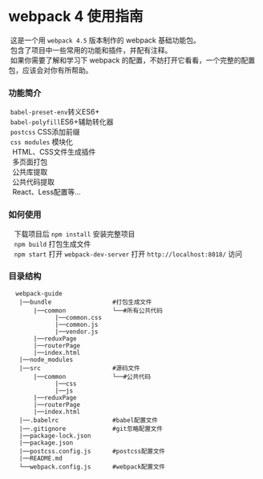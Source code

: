 # webpack 4 使用指南
  这是一个用 `webpack 4.5` 版本制作的 webpack 基础功能包。 <br>
  包含了项目中一些常用的功能和插件，并配有注释。 <br>
  如果你需要了解和学习下 webpack 的配置，不妨打开它看看，一个完整的配置包，应该会对你有所帮助。 <br>
### 功能简介
  `babel-preset-env`转义ES6+ <br>
  `babel-polyfill`ES6+辅助转化器 <br>
  `postcss` CSS添加前缀 <br>
  `css modules` 模块化 <br>
   HTML、CSS文件生成插件 <br>
   多页面打包 <br>
   公共库提取 <br>
   公共代码提取 <br>
   React、Less配置等...
 ### 如何使用
    下载项目后 `npm install` 安装完整项目 <br>
    `npm build` 打包生成文件 <br>
    `npm start` 打开 `webpack-dev-server` 打开 `http://localhost:8018/` 访问
 ### 目录结构
 ```
   webpack-guide
    |──bundle                 #打包生成文件
        |──common             └──#所有公共代码
              |──common.css
              |──common.js
              |──vendor.js
        |──reduxPage
        |──routerPage
        |──index.html
    |──node_modules
    |──src                    #源码文件
        |──common             └──#公共代码
              |──css
              |──js
        |──reduxPage
        |──routerPage
        |──index.html
    |──.babelrc               #babel配置文件
    |──.gitignore             #git忽略配置文件
    |──package-lock.json
    |──package.json
    |──postcss.config.js      #postcss配置文件
    |──README.md
    └──webpack.config.js      #webpack配置文件
```
